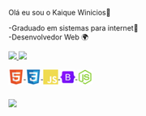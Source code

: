 Olá eu sou o Kaique Winicios🖖

-Graduado em sistemas para internet📘 <br>
-Desenvolvedor Web 🌍


 <div>
  <a href="hhttps://github.com/Kaiquew854">
  <img height="180em" src="https://github-readme-stats.vercel.app/api?username=Kaiquew854&show_icons=true&theme=dark&include_all_commits=true&count_private=true"/>
  <img height="180em" src="https://github-readme-stats.vercel.app/api/top-langs/?username=Kaiquew854&layout=compact&langs_count=7&theme=dark"/>
</div>
 
 <div style="display: inline_block"><br>
  <img align="center" alt="kaique-HTML" height="30" width="30" src="https://raw.githubusercontent.com/devicons/devicon/master/icons/html5/html5-original.svg">
  <img align="center" alt="kaique-CSS" height="30" width="30" src="https://raw.githubusercontent.com/devicons/devicon/master/icons/css3/css3-original.svg">
  <img align="center" alt="kaique-Js" height="30" width="30" src="https://raw.githubusercontent.com/devicons/devicon/master/icons/javascript/javascript-plain.svg">
  <img align="center" alt="bootstrap" height="30" width="30" src="https://raw.githubusercontent.com/devicons/devicon/master/icons/bootstrap/bootstrap-original.svg">
  <img align="center" alt="kaique-nodejs" height="30" width="30" src="https://raw.githubusercontent.com/devicons/devicon/master/icons/nodejs/nodejs-original.svg">
</div>
 
##
 
 <div> 
  <a href="https://www.linkedin.com/in/kaique-winicios-b9484ba3" target="_blank">
     <img src="https://img.shields.io/badge/-LinkedIn-%230077B5?style=for-the-badge&logo=linkedin&logoColor=white">
  </a> 
</div>













